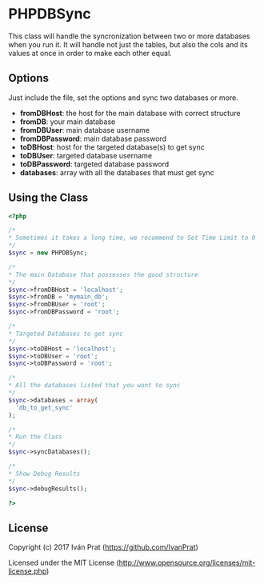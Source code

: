 # PHPDBSync

This class will handle the syncronization between two or more databases when you run it. It will handle not just the tables, but also the cols and its values at once in order to make each other equal.

## Options

Just include the file, set the options and sync two databases or more.

* __fromDBHost__: the host for the main database with correct structure
* __fromDB__: your main database
* __fromDBUser__: main database username
* __fromDBPassword__: main database password
* __toDBHost__: host for the targeted database(s) to get sync
* __toDBUser__: targeted database username
* __toDBPassword__: targeted database password
* __databases__: array with all the databases that must get sync

## Using the Class

```php
<?php

/*
* Sometimes it takes a long time, we recommend to Set Time Limit to 0
*/  
$sync = new PHPDBSync;

/*
* The main Database that possesses the good structure
*/
$sync->fromDBHost = 'localhost';
$sync->fromDB = 'mymain_db';
$sync->fromDBUser = 'root';
$sync->fromDBPassword = 'root';

/*
* Targeted Databases to get sync
*/
$sync->toDBHost = 'localhost';
$sync->toDBUser = 'root';
$sync->toDBPassword = 'root';

/*
* All the databases listed that you want to sync
*/
$sync->databases = array(
  'db_to_get_sync'
);

/*
* Run the Class
*/
$sync->syncDatabases();

/*
* Show Debug Results
*/
$sync->debugResults();

?>
```

## License

Copyright (c) 2017 Iván Prat (https://github.com/IvanPrat)

Licensed under the MIT License (http://www.opensource.org/licenses/mit-license.php)
